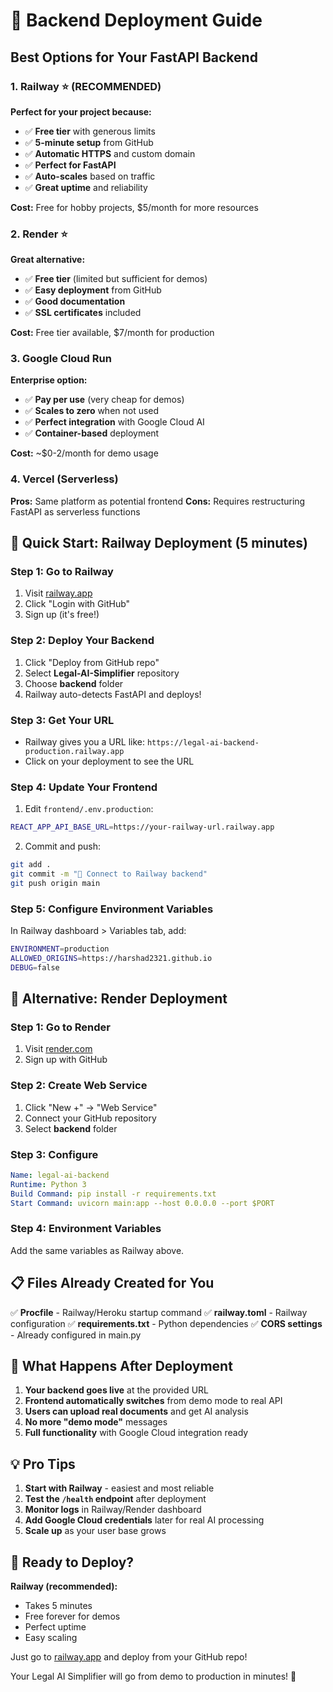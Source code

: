 # 🚀 Backend Deployment Guide

## Best Options for Your FastAPI Backend

### 1. Railway ⭐ (RECOMMENDED)
**Perfect for your project because:**
- ✅ **Free tier** with generous limits
- ✅ **5-minute setup** from GitHub
- ✅ **Automatic HTTPS** and custom domain
- ✅ **Perfect for FastAPI** 
- ✅ **Auto-scales** based on traffic
- ✅ **Great uptime** and reliability

**Cost:** Free for hobby projects, $5/month for more resources

### 2. Render ⭐
**Great alternative:**
- ✅ **Free tier** (limited but sufficient for demos)
- ✅ **Easy deployment** from GitHub
- ✅ **Good documentation**
- ✅ **SSL certificates** included

**Cost:** Free tier available, $7/month for production

### 3. Google Cloud Run
**Enterprise option:**
- ✅ **Pay per use** (very cheap for demos)
- ✅ **Scales to zero** when not used
- ✅ **Perfect integration** with Google Cloud AI
- ✅ **Container-based** deployment

**Cost:** ~$0-2/month for demo usage

### 4. Vercel (Serverless)
**Pros:** Same platform as potential frontend
**Cons:** Requires restructuring FastAPI as serverless functions

## 🎯 Quick Start: Railway Deployment (5 minutes)

### Step 1: Go to Railway
1. Visit [railway.app](https://railway.app)
2. Click "Login with GitHub"
3. Sign up (it's free!)

### Step 2: Deploy Your Backend
1. Click "Deploy from GitHub repo"
2. Select **Legal-AI-Simplifier** repository
3. Choose **backend** folder
4. Railway auto-detects FastAPI and deploys!

### Step 3: Get Your URL
- Railway gives you a URL like: `https://legal-ai-backend-production.railway.app`
- Click on your deployment to see the URL

### Step 4: Update Your Frontend
1. Edit `frontend/.env.production`:
```bash
REACT_APP_API_BASE_URL=https://your-railway-url.railway.app
```

2. Commit and push:
```bash
git add .
git commit -m "🔗 Connect to Railway backend"
git push origin main
```

### Step 5: Configure Environment Variables
In Railway dashboard > Variables tab, add:
```bash
ENVIRONMENT=production
ALLOWED_ORIGINS=https://harshad2321.github.io
DEBUG=false
```

## 🔄 Alternative: Render Deployment

### Step 1: Go to Render
1. Visit [render.com](https://render.com)
2. Sign up with GitHub

### Step 2: Create Web Service
1. Click "New +" → "Web Service"
2. Connect your GitHub repository
3. Select **backend** folder

### Step 3: Configure
```yaml
Name: legal-ai-backend
Runtime: Python 3
Build Command: pip install -r requirements.txt
Start Command: uvicorn main:app --host 0.0.0.0 --port $PORT
```

### Step 4: Environment Variables
Add the same variables as Railway above.

## 📋 Files Already Created for You

✅ **Procfile** - Railway/Heroku startup command
✅ **railway.toml** - Railway configuration
✅ **requirements.txt** - Python dependencies
✅ **CORS settings** - Already configured in main.py

## 🎉 What Happens After Deployment

1. **Your backend goes live** at the provided URL
2. **Frontend automatically switches** from demo mode to real API
3. **Users can upload real documents** and get AI analysis
4. **No more "demo mode"** messages
5. **Full functionality** with Google Cloud integration ready

## 💡 Pro Tips

1. **Start with Railway** - easiest and most reliable
2. **Test the `/health` endpoint** after deployment
3. **Monitor logs** in Railway/Render dashboard
4. **Add Google Cloud credentials** later for real AI processing
5. **Scale up** as your user base grows

## 🚀 Ready to Deploy?

**Railway (recommended):**
- Takes 5 minutes
- Free forever for demos
- Perfect uptime
- Easy scaling

Just go to [railway.app](https://railway.app) and deploy from your GitHub repo!

Your Legal AI Simplifier will go from demo to production in minutes! 🎯